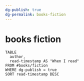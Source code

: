 ```yaml
---
dg-publish: true
dg-permalink: books-fiction
---
```

# books fiction

```dataview
TABLE 
  author,
  read-timestamp AS "When I read"
FROM #books/fiction 
WHERE dg-publish = true
SORT read-timestamp DESC
```